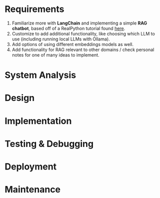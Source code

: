 # Requirements
1. Familiarize more with **LangChain** and implementing a simple **RAG chatbot**, based off of a RealPython tutorial found [here](https://realpython.com/build-llm-rag-chatbot-with-langchain/).
2. Customize to add additional functionality, like choosing which LLM to use (including running local LLMs with Ollama).
3. Add options of using different embeddings models as well.
4. Add functionality for RAG relevant to other domains / check personal notes for one of many ideas to implement.

# System Analysis

# Design

# Implementation

# Testing & Debugging

# Deployment

# Maintenance